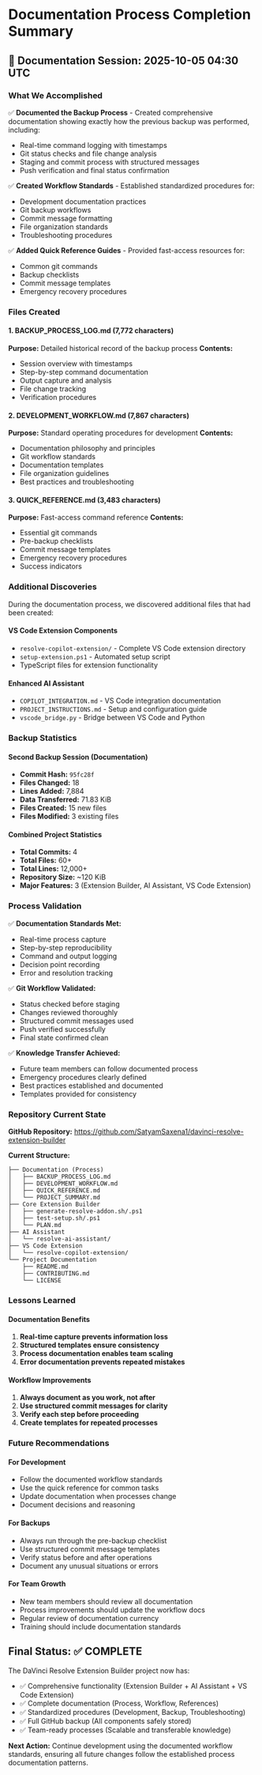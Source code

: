 # Documentation Process Completion Summary

## 📝 Documentation Session: 2025-10-05 04:30 UTC

### What We Accomplished

✅ **Documented the Backup Process** - Created comprehensive documentation showing exactly how the previous backup was performed, including:
- Real-time command logging with timestamps
- Git status checks and file change analysis  
- Staging and commit process with structured messages
- Push verification and final status confirmation

✅ **Created Workflow Standards** - Established standardized procedures for:
- Development documentation practices
- Git backup workflows
- Commit message formatting
- File organization standards
- Troubleshooting procedures

✅ **Added Quick Reference Guides** - Provided fast-access resources for:
- Common git commands
- Backup checklists
- Commit message templates
- Emergency recovery procedures

### Files Created

#### 1. BACKUP_PROCESS_LOG.md (7,772 characters)
**Purpose:** Detailed historical record of the backup process
**Contents:**
- Session overview with timestamps
- Step-by-step command documentation
- Output capture and analysis
- File change tracking
- Verification procedures

#### 2. DEVELOPMENT_WORKFLOW.md (7,867 characters) 
**Purpose:** Standard operating procedures for development
**Contents:**
- Documentation philosophy and principles
- Git workflow standards
- Documentation templates
- File organization guidelines
- Best practices and troubleshooting

#### 3. QUICK_REFERENCE.md (3,483 characters)
**Purpose:** Fast-access command reference
**Contents:**
- Essential git commands
- Pre-backup checklists
- Commit message templates
- Emergency recovery procedures
- Success indicators

### Additional Discoveries

During the documentation process, we discovered additional files that had been created:

#### VS Code Extension Components
- `resolve-copilot-extension/` - Complete VS Code extension directory
- `setup-extension.ps1` - Automated setup script
- TypeScript files for extension functionality

#### Enhanced AI Assistant
- `COPILOT_INTEGRATION.md` - VS Code integration documentation
- `PROJECT_INSTRUCTIONS.md` - Setup and configuration guide
- `vscode_bridge.py` - Bridge between VS Code and Python

### Backup Statistics

#### Second Backup Session (Documentation)
- **Commit Hash:** `95fc28f`
- **Files Changed:** 18
- **Lines Added:** 7,884
- **Data Transferred:** 71.83 KiB
- **Files Created:** 15 new files
- **Files Modified:** 3 existing files

#### Combined Project Statistics  
- **Total Commits:** 4
- **Total Files:** 60+
- **Total Lines:** 12,000+
- **Repository Size:** ~120 KiB
- **Major Features:** 3 (Extension Builder, AI Assistant, VS Code Extension)

### Process Validation

✅ **Documentation Standards Met:**
- Real-time process capture
- Step-by-step reproducibility
- Command and output logging
- Decision point recording
- Error and resolution tracking

✅ **Git Workflow Validated:**
- Status checked before staging
- Changes reviewed thoroughly
- Structured commit messages used
- Push verified successfully
- Final state confirmed clean

✅ **Knowledge Transfer Achieved:**
- Future team members can follow documented process
- Emergency procedures clearly defined
- Best practices established and documented
- Templates provided for consistency

### Repository Current State

**GitHub Repository:** https://github.com/SatyamSaxena1/davinci-resolve-extension-builder

**Current Structure:**
```
├── Documentation (Process)
│   ├── BACKUP_PROCESS_LOG.md
│   ├── DEVELOPMENT_WORKFLOW.md
│   ├── QUICK_REFERENCE.md
│   └── PROJECT_SUMMARY.md
├── Core Extension Builder
│   ├── generate-resolve-addon.sh/.ps1
│   ├── test-setup.sh/.ps1
│   └── PLAN.md
├── AI Assistant
│   └── resolve-ai-assistant/
├── VS Code Extension
│   └── resolve-copilot-extension/
└── Project Documentation
    ├── README.md
    ├── CONTRIBUTING.md
    └── LICENSE
```

### Lessons Learned

#### Documentation Benefits
1. **Real-time capture prevents information loss**
2. **Structured templates ensure consistency**
3. **Process documentation enables team scaling**
4. **Error documentation prevents repeated mistakes**

#### Workflow Improvements
1. **Always document as you work, not after**
2. **Use structured commit messages for clarity**
3. **Verify each step before proceeding**
4. **Create templates for repeated processes**

### Future Recommendations

#### For Development
- Follow the documented workflow standards
- Use the quick reference for common tasks
- Update documentation when processes change
- Document decisions and reasoning

#### For Backups
- Always run through the pre-backup checklist
- Use structured commit message templates
- Verify status before and after operations
- Document any unusual situations or errors

#### For Team Growth
- New team members should review all documentation
- Process improvements should update the workflow docs
- Regular review of documentation currency
- Training should include documentation standards

## Final Status: ✅ COMPLETE

The DaVinci Resolve Extension Builder project now has:
- ✅ Comprehensive functionality (Extension Builder + AI Assistant + VS Code Extension)
- ✅ Complete documentation (Process, Workflow, References)  
- ✅ Standardized procedures (Development, Backup, Troubleshooting)
- ✅ Full GitHub backup (All components safely stored)
- ✅ Team-ready processes (Scalable and transferable knowledge)

**Next Action:** Continue development using the documented workflow standards, ensuring all future changes follow the established process documentation patterns.